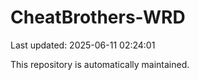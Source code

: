 # CheatBrothers-WRD

Last updated: 2025-06-11 02:24:01

This repository is automatically maintained.
